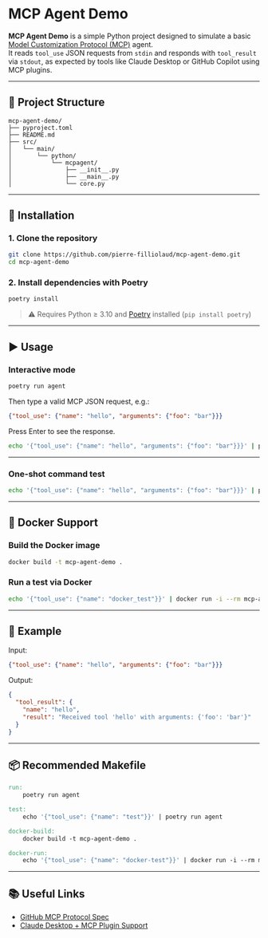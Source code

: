 # MCP Agent Demo

**MCP Agent Demo** is a simple Python project designed to simulate a basic [Model Customization Protocol (MCP)](https://github.com/github/llm-plugins/blob/main/docs/mcp.md) agent.  
It reads `tool_use` JSON requests from `stdin` and responds with `tool_result` via `stdout`, as expected by tools like Claude Desktop or GitHub Copilot using MCP plugins.

---

## 📁 Project Structure

```
mcp-agent-demo/
├── pyproject.toml
├── README.md
├── src/
│   └── main/
│       └── python/
│           └── mcpagent/
│               ├── __init__.py
│               ├── __main__.py
│               └── core.py
```

---

## 🚀 Installation

### 1. Clone the repository

```bash
git clone https://github.com/pierre-filliolaud/mcp-agent-demo.git
cd mcp-agent-demo
```

### 2. Install dependencies with Poetry

```bash
poetry install
```

> ⚠️ Requires Python ≥ 3.10 and [Poetry](https://python-poetry.org/) installed (`pip install poetry`)

---

## ▶️ Usage

### Interactive mode

```bash
poetry run agent
```

Then type a valid MCP JSON request, e.g.:

```json
{"tool_use": {"name": "hello", "arguments": {"foo": "bar"}}}
```

Press Enter to see the response.

```bash
echo '{"tool_use": {"name": "hello", "arguments": {"foo": "bar"}}}' | poetry run agent
```

---

### One-shot command test

```bash
echo '{"tool_use": {"name": "hello", "arguments": {"foo": "bar"}}}' | poetry run agent
```

---

## 🐳 Docker Support

### Build the Docker image

```bash
docker build -t mcp-agent-demo .
```

### Run a test via Docker

```bash
echo '{"tool_use": {"name": "docker_test"}}' | docker run -i --rm mcp-agent-demo
```

---

## 🧪 Example

Input:
```json
{"tool_use": {"name": "hello", "arguments": {"foo": "bar"}}}
```

Output:
```json
{
  "tool_result": {
    "name": "hello",
    "result": "Received tool 'hello' with arguments: {'foo': 'bar'}"
  }
}
```

---

## 📦 Recommended Makefile

```makefile
run:
	poetry run agent

test:
	echo '{"tool_use": {"name": "test"}}' | poetry run agent

docker-build:
	docker build -t mcp-agent-demo .

docker-run:
	echo '{"tool_use": {"name": "docker-test"}}' | docker run -i --rm mcp-agent-demo
```

---

## 📚 Useful Links

- [GitHub MCP Protocol Spec](https://github.com/github/llm-plugins/blob/main/docs/mcp.md)
- [Claude Desktop + MCP Plugin Support](https://www.anthropic.com/news/claude-desktop)